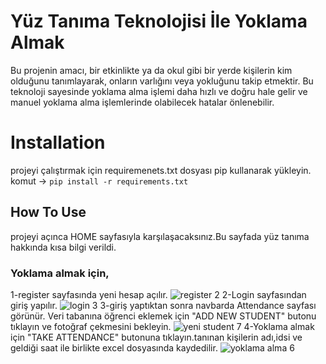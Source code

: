 # Yüz Tanıma Teknolojisi İle Yoklama Almak
Bu projenin amacı, bir etkinlikte ya da okul gibi bir yerde kişilerin kim olduğunu tanımlayarak, onların varlığını veya yokluğunu takip etmektir. Bu teknoloji sayesinde yoklama alma işlemi daha hızlı ve doğru hale gelir ve manuel yoklama alma işlemlerinde olabilecek hatalar önlenebilir.
# Installation
projeyi çalıştırmak için requiremenets.txt dosyası pip kullanarak yükleyin.
komut ->  `pip install -r requirements.txt`
## How To Use 
projeyi açınca HOME sayfasıyla karşılaşacaksınız.Bu sayfada yüz tanıma hakkında kısa bilgi verildi.
### Yoklama almak için,
1-register sayfasında yeni hesap açılır.
![register 2](https://user-images.githubusercontent.com/59232417/215354471-1421a42e-9fcf-4765-8766-44f47e17889a.png)
2-Login sayfasından giriş yapılır.
![login 3](https://user-images.githubusercontent.com/59232417/215354493-727ec542-d0e4-4a14-9097-7f83c8728989.png)
3-giriş yaptıktan sonra navbarda Attendance sayfası görünür. Veri tabanına öğrenci eklemek için "ADD NEW STUDENT" butonu tıklayın ve fotoğraf çekmesini bekleyin.
![yeni student 7](https://user-images.githubusercontent.com/59232417/215355347-775addc2-0974-459b-912c-57d56c2d49d2.png)
4-Yoklama almak için "TAKE ATTENDANCE" butonuna tıklayın.tanınan kişilerin adı,idsi ve geldiği saat ile birlikte excel dosyasında kaydedilir.
![yoklama alma 6](https://user-images.githubusercontent.com/59232417/215356167-f2e11d91-967c-4114-b2f0-45347347213e.png)
